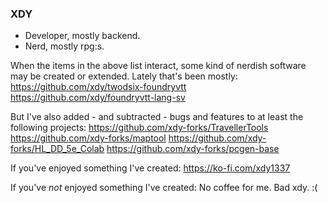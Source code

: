 ### XDY

* Developer, mostly backend.
* Nerd, mostly rpg:s.

When the items in the above list interact, some kind of nerdish software may be created or extended.
Lately that's been mostly:
https://github.com/xdy/twodsix-foundryvtt
https://github.com/xdy/foundryvtt-lang-sv

But I've also added - and subtracted - bugs and features to at least the following projects:
https://github.com/xdy-forks/TravellerTools
https://github.com/xdy-forks/maptool
https://github.com/xdy-forks/HL_DD_5e_Colab
https://github.com/xdy-forks/pcgen-base


If you've enjoyed something I've created:
https://ko-fi.com/xdy1337

If you've *not* enjoyed something I've created:
No coffee for me. Bad xdy. :(

